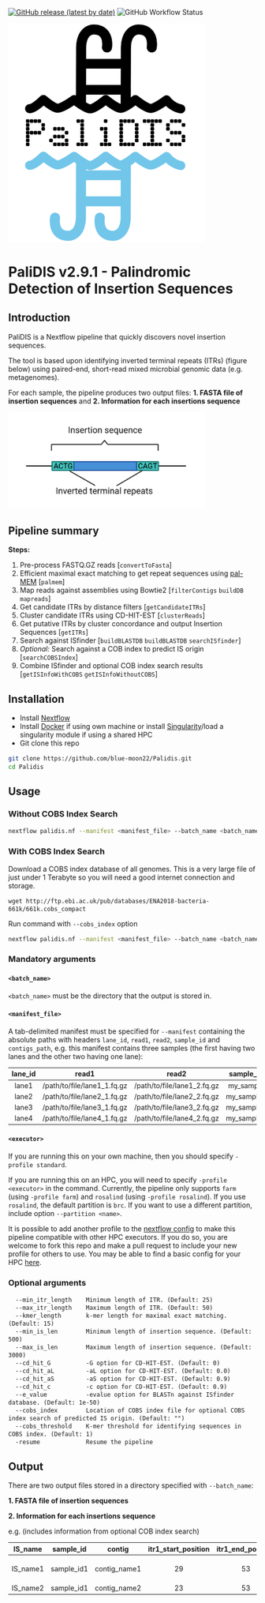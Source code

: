 [![GitHub release (latest by date)](https://img.shields.io/github/v/release/blue-moon22/palidis)](https://github.com/blue-moon22/palidis/releases)
![GitHub Workflow Status](https://img.shields.io/github/workflow/status/blue-moon22/palidis/test)

<img src="img/logo.png" alt="logo" width="400"/>

# **PaliDIS v2.9.1** - **Pali**ndromic **D**etection of **I**nsertion **S**equences
## Introduction

PaliDIS is a Nextflow pipeline that quickly discovers novel insertion sequences.

The tool is based upon identifying inverted terminal repeats (ITRs) (figure below) using paired-end, short-read mixed microbial genomic data (e.g. metagenomes).

For each sample, the pipeline produces two output files: **1. FASTA file of insertion sequences** and **2. Information for each insertions sequence**

<img src="img/insertion_sequence.png" alt="insertion sequence" width="400"/>

## Pipeline summary
**Steps:**
1. Pre-process FASTQ.GZ reads [`convertToFasta`]
2. Efficient maximal exact matching to get repeat sequences using [pal-MEM](https://github.com/blue-moon22/pal-MEM) [`palmem`]
3. Map reads against assemblies using Bowtie2 [`filterContigs` `buildDB` `mapreads`]
4. Get candidate ITRs by distance filters [`getCandidateITRs`]
5. Cluster candidate ITRs using CD-HIT-EST [`clusterReads`]
6. Get putative ITRs by cluster concordance and output Insertion Sequences [`getITRs`]
7. Search against ISfinder [`buildBLASTDB` `buildBLASTDB` `searchISfinder`]
8. _Optional:_ Search against a COB index to predict IS origin [`searchCOBSIndex`]
7. Combine ISfinder and optional COB index search results [`getISInfoWithCOBS` `getISInfoWithoutCOBS`]

## Installation
- Install [Nextflow](https://www.nextflow.io/)
- Install [Docker](https://www.docker.com/) if using own machine or install [Singularity](https://sylabs.io/singularity/)/load a singularity module if using a shared HPC
- Git clone this repo
```bash
git clone https://github.com/blue-moon22/Palidis.git
cd Palidis
```

## Usage

### Without COBS Index Search
```bash
nextflow palidis.nf --manifest <manifest_file> --batch_name <batch_name> -profile <executor>
```

### With COBS Index Search
Download a COBS index database of all genomes. This is a very large file of just under 1 Terabyte so you will need a good internet connection and storage.
```
wget http://ftp.ebi.ac.uk/pub/databases/ENA2018-bacteria-661k/661k.cobs_compact
```

Run command with `--cobs_index` option
```bash
nextflow palidis.nf --manifest <manifest_file> --batch_name <batch_name> --cobs_index 661k.cobs_compact -profile <executor>
```

### Mandatory arguments
#### `<batch_name>`

`<batch_name>` must be the directory that the output is stored in.

#### `<manifest_file>`

A tab-delimited manifest must be specified for `--manifest` containing the absolute paths with headers `lane_id`, `read1`, `read2`, `sample_id` and `contigs_path`, e.g. this manifest contains three samples (the first having two lanes and the other two having one lane):

lane_id | read1 | read2 | sample_id | contigs_path
:---: | :---: | :---: | :---: | :---:
lane1 | /path/to/file/lane1_1.fq.gz | /path/to/file/lane1_2.fq.gz | my_sample | /path/to/file/contigs.fasta
lane2 | /path/to/file/lane2_1.fq.gz | /path/to/file/lane2_2.fq.gz | my_sample1 | /path/to/file/my_sample1_contigs.fasta
lane3 | /path/to/file/lane3_1.fq.gz | /path/to/file/lane3_2.fq.gz | my_sample2 | /path/to/file/my_sample2_contigs.fasta
lane4 | /path/to/file/lane4_1.fq.gz | /path/to/file/lane4_2.fq.gz | my_sample3 | /path/to/file/my_sample3_contigs.fasta

#### `<executor>`

If you are running this on your own machine, then you should specify `-profile standard`.

If you are running this on an HPC, you will need to specify `-profile <executor>` in the command. Currently, the pipeline only supports `farm` (using `-profile farm`) and `rosalind` (using `-profile rosalind`). If you use `rosalind`, the default partition is `brc`. If you want to use a different partition, include option `--partition <name>`.

It is possible to add another profile to the [nextflow config](https://www.nextflow.io/docs/latest/config.html) to make this pipeline compatible with other HPC executors. If you do so, you are welcome to fork this repo and make a pull request to include your new profile for others to use. You may be able to find a basic config for your HPC [here](https://github.com/nf-core/configs/tree/master/conf).

### Optional arguments
```
  --min_itr_length    Minimum length of ITR. (Default: 25)
  --max_itr_length    Maximum length of ITR. (Default: 50)
  --kmer_length       k-mer length for maximal exact matching. (Default: 15)
  --min_is_len        Minimum length of insertion sequence. (Default: 500)
  --max_is_len        Maximum length of insertion sequence. (Default: 3000)
  --cd_hit_G          -G option for CD-HIT-EST. (Default: 0)
  --cd_hit_aL         -aL option for CD-HIT-EST. (Default: 0.0)
  --cd_hit_aS         -aS option for CD-HIT-EST. (Default: 0.9)
  --cd_hit_c          -c option for CD-HIT-EST. (Default: 0.9)
  --e_value           -evalue option for BLASTn against ISfinder database. (Default: 1e-50)
  --cobs_index        Location of COBS index file for optional COBS index search of predicted IS origin. (Default: "")
  --cobs_threshold    K-mer threshold for identifying sequences in COBS index. (Default: 1)
  -resume             Resume the pipeline
```

## Output
There are two output files stored in a directory specified with `--batch_name`:

**1. FASTA file of insertion sequences**

**2. Information for each insertions sequence**

e.g. (includes information from optional COB index search)

IS_name | sample_id | contig | itr1_start_position | itr1_end_position | itr2_start_position | itr2_end_position | itr_cluster | ISfinder_name | ISfinder_origin | predicted_IS_family | COB_index_biosample_id | COB_index_origin
:---: | :---: | :---: | :---: | :---: | :---: | :---: | :---: | :---: | :---: | :---: | :---: | :---:
IS_name1 | sample_id1 | contig_name1 | 29 | 53 | 1004 | 1028 | 12 | ISBvu4 | Bacteroides vulgatus | | SAMN00627906 | Bacteroides vulgatus CL09T03C04 |
IS_name2 | sample_id1 | contig_name2 | 23 | 53 | 2769 | 2832 | 65 | | | ISLre2 | | | |
